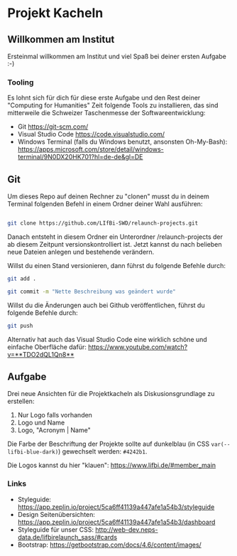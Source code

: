 # Projekt Kacheln

## Willkommen am Institut

Ersteinmal willkommen am Institut und viel Spaß bei deiner ersten Aufgabe :-)

### Tooling

Es lohnt sich für dich für diese erste Aufgabe und den Rest deiner "Computing for Humanities" Zeit folgende Tools zu installieren, das sind mitterweile die Schweizer Taschenmesse der Softwareentwicklung:

* Git <https://git-scm.com/>
* Visual Studio Code <https://code.visualstudio.com/>
* Windows Terminal (falls du Windows benutzt, ansonsten Oh-My-Bash):  <https://apps.microsoft.com/store/detail/windows-terminal/9N0DX20HK701?hl=de-de&gl=DE>


## Git 

Um dieses Repo auf deinen Rechner zu "clonen" musst du in deinem Terminal folgenden Befehl in einem Ordner deiner Wahl ausführen:

```bash

git clone https://github.com/LIfBi-SWD/relaunch-projects.git

```

Danach entsteht in diesem Ordner ein Unterordner /relaunch-projects der ab diesem Zeitpunt versionskontrolliert ist. Jetzt kannst du nach belieben neue Dateien anlegen und bestehende verändern.

Willst du einen Stand versionieren, dann führst du folgende Befehle durch:

```bash
git add .
```

```bash
git commit -m "Nette Beschreibung was geändert wurde"
```

Willst du die Änderungen auch bei Github veröffentlichen, führst du folgende Befehle durch: 

```bash
git push
```

Alternativ hat auch das Visual Studio Code eine wirklich schöne und einfache Oberfläche dafür: <https://www.youtube.com/watch?v=**TDO2dQL1Qn8**>



## Aufgabe
Drei neue Ansichten für die Projektkacheln als Diskusionsgrundlage zu erstellen:

1. Nur Logo falls vorhanden
2. Logo und Name
3. Logo, "Acronym | Name"


Die Farbe der Beschriftung der Projekte sollte auf dunkelblau (in CSS `var(--lifbi-blue-dark)`) gewechselt werden: `#4242b1`.

Die Logos kannst du hier "klauen": <https://www.lifbi.de/#member_main>

### Links
* Styleguide: <https://app.zeplin.io/project/5ca6ff41139a447afe1a54b3/styleguide>
* Design Seitenübersichten: <https://app.zeplin.io/project/5ca6ff41139a447afe1a54b3/dashboard>
* Styleguide für unser CSS: <http://web-dev.neps-data.de/lifbirelaunch_sass/#cards>
* Bootstrap: <https://getbootstrap.com/docs/4.6/content/images/>